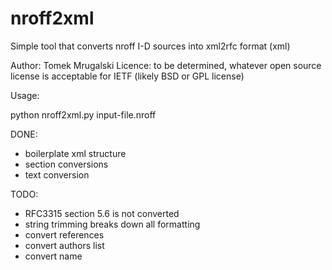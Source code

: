 nroff2xml
=========

Simple tool that converts nroff I-D sources into xml2rfc format (xml)

Author: Tomek Mrugalski
Licence: to be determined, whatever open source license is acceptable
         for IETF (likely BSD or GPL license)

Usage:

python nroff2xml.py input-file.nroff

DONE:
- boilerplate xml structure
- section conversions
- text conversion

TODO:
- RFC3315 section 5.6 is not converted
- string trimming breaks down all formatting
- convert references
- convert authors list
- convert name

